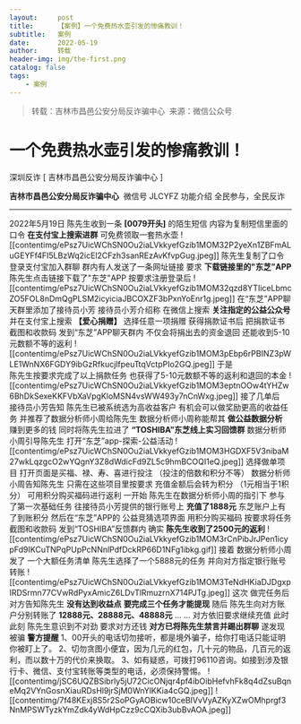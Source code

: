 ```yaml
---
layout:     post
title:      【案例】一个免费热水壶引发的惨痛教训！
subtitle:   案例
date:       2022-05-19
author:     转载
header-img: img/the-first.png
catalog: false
tags:
    - 案例
---
```



>转载：吉林市昌邑公安分局反诈骗中心&nbsp;
>来源：微信公众号

#  一个免费热水壶引发的惨痛教训！

深圳反诈  [ 吉林市昌邑公安分局反诈骗中心 ]

**吉林市昌邑公安分局反诈骗中心** ![]()
微信号 JLCYFZ
功能介绍 全民参与，全民反诈
____

2022年5月19日
陈先生收到一条
 **[0079开头]** 的陌生短信
内容为复制短信里面的口令
 **在支付宝上搜索进群**
可免费领取一套热水壶
![[contentimg/ePsz7UicWChSN0Ou2iaLVkkyefGzib1MOM32P2yeXn1ZBFmALuGEYFf4FI5LBzWq2icEl2CFzh3sanREzAvKfvpGug.jpeg]]
陈先生复制了口令
登录支付宝加入群聊
群内有人发送了一条网址链接
要求 **下载链接里的"东芝”APP**
陈先生点击链接下载了"东芝"APP
按要求注册登录后
![[contentimg/ePsz7UicWChSN0Ou2iaLVkkyefGzib1MOM32qzd8YTIiceLbmcZO5FOL8nDmQgPLSM2icyiciaJBCOXZF3bPxnYoEnr1g.jpeg]]
在“东芝”APP聊天群里添加了接待员小芳
接待员小芳介绍称
在微信上搜索 **关注指定的公益公众号**
并在支付宝上搜索 **【爱心捐赠】**
选择任意一项捐赠
获得捐款证书后
把捐款证书截图和收款码
发到“东芝”APP聊天群内
不仅会将捐出去的资金退回
还能收到5-10元数额不等的返利
![[contentimg/ePsz7UicWChSN0Ou2iaLVkkyefGzib1MOM3pEbp6rPBINZ3pWLE1WnNX6FGDY9ibGzRfkucjlfpeuTtqVctpPIo2GQ.jpeg]]
于是  
陈先生按要求完成了以上捐款任务
也获得了5-10元数额不等的返利和退回的本金
![[contentimg/ePsz7UicWChSN0Ou2iaLVkkyefGzib1MOM3eptnOOw4tYHZw6BhDkSexeKKFVbXaVpgKloMSN4vsWW493y7nCnWxg.jpeg]]
接了几单后  
接待员小芳告知
陈先生已被系统选为高收益客户
有机会可以做奖励更高的收益任务
并推荐了数据分析师小周给陈先生
数据分析师小周称能帮其
 **做公益数据分析**
赚到更多的钱
同时将陈先生拉进了
 **“TOSHIBA”东芝线上实习回馈群**
数据分析师小周引导陈先生
打开“东芝”app-探索-公益活动
![[contentimg/ePsz7UicWChSN0Ou2iaLVkkyefGzib1MOM3HGDXF5V3nibaM27wkLqzgcO2wYQgnY3Z8dWdicFd9ZL5c9hmBCOQI1eQ.jpeg]]
选择做单项目
打开页面是买福、禄、寿、喜进行投注
（投注的倍数和积分不等）
数据分析师小周告知陈先生
只需在这些项目里按要求
充值金额后会转为积分
（1元相当于1积分）
 可用积分购买福码进行返利
一开始
陈先生在数据分析师小周的指引下
参与了第一次基础任务
往接待员小芳提供的银行账号上
 **充值了1888元**
东芝账户上有了到账积分
然后在“东芝”APP的
公益竞猜选项界面
用积分购买福码
按要求将任务截图和收款码
发到“TOSHIBA”反馈群内
确实
 **陈先生收到了2500元的返利**
![[contentimg/ePsz7UicWChSN0Ou2iaLVkkyefGzib1MOM3rCnPibJrJPen1icypFd9IKCuTNPqPUpPcNNnlPdfDckRP66D1NFg1ibkg.gif]]
接着
数据分析师小周发了
一个大额任务清单
陈先生选择了一个5888元的任务
并向对方指定银行账号转账
![[contentimg/ePsz7UicWChSN0Ou2iaLVkkyefGzib1MOM3TeNdHKiaDJDgxpIRDSrmn77CVwRdPyxAmicZ6LDvTlRmuzrnX714PJTg.jpeg]]
这次
做完任务后
对方告知陈先生
 **没有达到收益点**
 **要完成三个任务才能提现**
随后
陈先生向对方账户分别转账了
 **12888元、28888元、48888元**
... ...
对方依旧要求继续充值
此时此刻
陈先生意识到不对劲
要求对方还钱
 **对方已将陈先生禁言并踢出群聊**
遂发现被骗
 **警方提醒**
1、00开头的电话切勿接听，都是境外骗子，给你打电话只能证明你被盯上了。
2、切勿贪图小便宜，因为几元的红包，几十元的物品，几百元的返利，而以数十万的代价来换取。
3、如有疑惑，可拨打96110咨询。如接到涉及银行卡、微信、支付宝转账等类型的电话，必须保持警惕。
![[contentimg/jSC6UQZBSibrly5jU72CicONjqr4pf4ibOibHefvhFk8q4dZsuBqneMq2VYnGosnXiauRDsHl9jrSjM0WnYlKKia4cGQ.jpeg]]
![[contentimg/7f48KExj8S5r2SoPGyAOBicw10ceBIVvVyAZKyXZwOMhprgf3NnMPSWTyzkYmZdk4yWdHpCzz9cCQXib3ubBvAOA.jpeg]]
